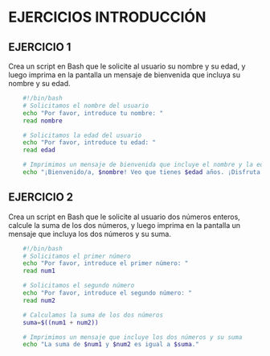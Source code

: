 # EJERCICIOS INTRODUCCIÓN

## EJERCICIO 1

Crea un script en Bash que le solicite al usuario su nombre y su edad, y luego imprima en la pantalla un mensaje de bienvenida que incluya su nombre y su edad.

~~~bash
    #!/bin/bash
    # Solicitamos el nombre del usuario
    echo "Por favor, introduce tu nombre: "
    read nombre

    # Solicitamos la edad del usuario
    echo "Por favor, introduce tu edad: "
    read edad

    # Imprimimos un mensaje de bienvenida que incluye el nombre y la edad del usuario
    echo "¡Bienvenido/a, $nombre! Veo que tienes $edad años. ¡Disfruta tu estancia!"
~~~

## EJERCICIO 2

Crea un script en Bash que le solicite al usuario dos números enteros, calcule la suma de los dos números, y luego imprima en la pantalla un mensaje que incluya los dos números y su suma.

~~~bash
    #!/bin/bash
    # Solicitamos el primer número
    echo "Por favor, introduce el primer número: "
    read num1

    # Solicitamos el segundo número
    echo "Por favor, introduce el segundo número: "
    read num2

    # Calculamos la suma de los dos números
    suma=$((num1 + num2))

    # Imprimimos un mensaje que incluye los dos números y su suma
    echo "La suma de $num1 y $num2 es igual a $suma."
~~~
